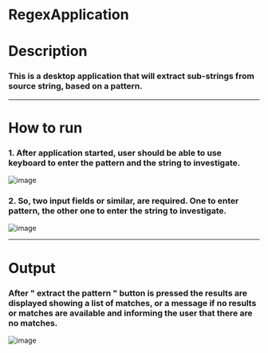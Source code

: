 # RegexApplication

# Description

### This is a desktop application that will extract sub-strings from source string, based on a pattern.

-------------------------------

# How to run

### 1. After application started, user should be able to use keyboard to enter the pattern and the string to investigate.
![image](https://user-images.githubusercontent.com/72825756/162381950-4b5e2ca3-e52e-4e09-834f-84efe031c9d6.png)



### 2. So, two input fields or similar, are required. One to enter pattern, the other one to enter the string to investigate. 
![image](https://user-images.githubusercontent.com/72825756/162382481-ea9ad479-bb66-4668-a5f3-4c05197a0fbc.png)

--------------------------------------
# Output
### After " extract the pattern " button is pressed the results are displayed showing a list of matches, or a message if no results or matches are available and informing the user that there are no matches.

![image](https://user-images.githubusercontent.com/72825756/162383068-597b36e4-35fe-4c9f-a292-7c14cd35fac4.png)

